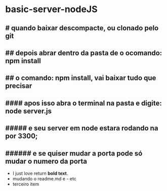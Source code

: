 # basic-server-nodeJS

## # quando baixar descompacte, ou clonado pelo git
## ## depois abrar dentro da pasta de o ocomando: npm install
## ## o comando: npm install, vai baixar tudo que precisar
## #### apos isso abra o terminal na pasta e digite: node server.js
## ##### e seu server em node estara rodando na por 3300;
## ###### e se quiser mudar a porta pode só mudar o numero da porta 

- I just love return **bold text**.
- mudando o readme.md e - etc
- terceiro item